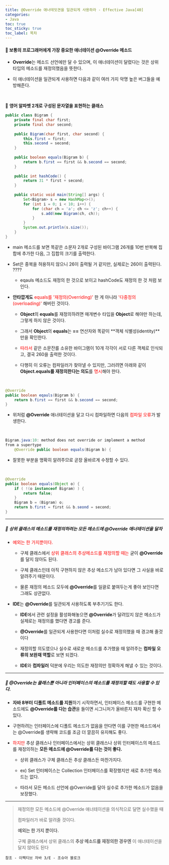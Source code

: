 ```yaml
---
title: @Override 애너테잇견을 일관되게 사용하라 - Effective Java[40]
categories:
- Java
toc: true
toc_sticky: true
toc_label: 목차
---
```




#### 🔗 보통의 프로그래머에게 가장 중요한 애너테이션 @Override 메소드 

* **Override**는 메소드 선언에만 달 수 있으며, 이 애너테이션이 달렸다는 것은 상위 타입의 메소드를 재정의했음을 뜻한다.



* 이 애너테이션을 일관되게 사용하면 다음과 같이  여러 가지 악명 높은 버그들을 예방해준다.

<br>



💎 **영어 알파벳 2개로 구성된 문자열을 표현하는 클래스**

```java
public class Bigram {
    private final char first;
    private final char second;
    
    public Bigram(char first, char second) {
        this.first = first;
        this.second = second;
    }
    
    public boolean equals(Bigram b) {
        return b.first == first && b.second == second;
    }
    
    public int hashCode() {
        return 31 * first + second;
    }
    
    public static void main(String[] args) {
        Set<Bigram> s = new HashMap<>();
        for (int i = 0; i < 10; i++) {
            for (char ch = 'a'; ch <= 'z'; ch++) {
                s.add(new Bigram(ch, ch));
            }
        }
        System.out.println(s.size());
    }
}
```

* main 메소드를 보면 똑같은 소문자 2개로 구성된 바이그램 26개를 10번 반복해 집합에 추가한 다음, 그 집합의 크기를 출력한다.



* Set은 중복을 허용하지 않으니 26이 출력될 거 같지만, 실제로는 260이 출력된다. ????
  * eqauls 메소드도 재정의 한 것으로 보이고 hashCode도 재정의 한 것 처럼 보인다.



* **안타깝게도** <span style="color:red;">equals를 '재정의(Overriding)'</span> 한 게 아니라 <span style="color:red;">'다중정의 (overloading)'</span> 해버린 것이다.

  * **Object**의 **equals**를 재정의하려면 매개변수 타입을 **Object**로 해야만 하는데, 그렇게 하지 않은 것이다.

  

  * 그래서 **Object**의 **equals**는 **==** 연산자와 똑같이 **객체 식별성(identity)**만을 확인한다.

  

  * <span style="color:red;">따라서</span> 같은 소문잔를 소유한 바이그램이 10개 각각이 서로 다른 객체로 인식되고, 결국 260을 출력한 것이다.

  * 다행히 이 오류는 컴파일러가 찾아낼 수 있지만, 그러려면 아래와 같이 **Object.equals를 재정의한다는 의도**를 <span style="color:red;">명시</span>해야 한다.


<br>

```java
@Override 
public boolean eqauls(Bigram b) {
	return b.first == first && b.second == second;    
}
```

* 위처럼 **@Override** 애너테이션을 달고 다시 컴파일하면 다음의 <span style="color:red;">컴파일 오류</span>가 발생한다.



<br>

```java
Bigram.java:10: method does not override or implement a method
from a supertype
	@Override public boolean equals(Bigram b) {
```

* 잘못한 부분을 명확히 알려주므로 곧장 올바르게 수정할 수 있다.



<br>

```java
@Override
public boolean equals(Object o) {
    if ( !(o instanceof Bigram) ) {
        return false;
    }
    Bigram b = (Bigram) o;
    return b.first = first && b.seond = second;
}
```





<hr>



##### 💎 상위 클래스의 메소드를 재정의하려는 모든 메소드에 @Override 애너테이션을 달자

* <span style="color:red;">예외는 한 가지뿐이다.</span>

  * 구체 클래스에서 <span style="color:red;">상위 클래스의 추상메소드를 재정의할 때는</span> 굳이 **@Override**를 달지 않아도 된다.

  

  * 구체 클래스인데 아직 구현하지 않은 추상 메소드가 남아 있다면 그 사실을 바로 알려주기 때문이다.

  

  * 물론 재정의 메소드 모두에 **@Override**를 일괄로 붙여두는게 좋아 보인다면 그래도 상관없다.



* **IDE**는 **@Override**를 일관되게 사용하도록 부추기기도 한다.

  * **IDE**에서 관련 설정을 활성화해놓으면 **@Override**가 달려있지 않은 메소드가 실제로는 재정의를 했다면 경고를 준다.

  

  * **@Override**를 일관되게 사용한다면 이처럼 실수로 재정의했을 때 경고해 줄것이다

  

  * 재정의할 의도였으나 실수로 새로운 메소드를 추가했을 때 알려주는 **컴파일 오류의 보완재 역할**로 보면 되겠다.

  

  * **IDE**와 **컴파일러** 덕분에 우리는 의도한 재정의만 정확하게 해낼 수 있는 것이다.





<hr>

##### 💎 @Override는 클래스뿐 아니라 인터페이스의 메소드를 재정의할 때도 사용할 수 있다.

* **자바 8부터 디폴트 메소드를 지원**하기 시작하면서, 인터페이스 메소드를 구현한 메소드에도 **@Override를 다는 습관**을 들이면 시그니처가 올바른지 재차 확신 할 수 있다.



* 구현하려는 인터페이스에 디폴트 메소드가 없음을 안다면 이를 구현한 메소드에서는 @Override를 생략해 코드를 조금 더 깔끔히 유지해도 좋다.



* <span style="color:red;">하지만</span> 추상 클래스나 인터페이스에서는 상위 클래스나 상위 인터페이스의 메소드를 재정의하는 **모든 메소드에 @Override를 다는 것이 좋다.**

  * 상위 클래스가 구체 클래스든 추상 클래스든 마찬가지다.

  

  * ex) Set 인터페이스는 Collection 인터페이스를 확장했지만 새로 추가한 메소드는 없다.

  

  * 따라서 모든 메소드 선언에 @Override를 달아 실수로 추가한 메소드가 없음을 보장했다.



<hr>



> 재정의한 모든 메소드에 @Override 애너테이션을 의식적으로 달면 실수했을 때
>
> 컴파일러가 바로 알려줄 것이다.
>
> 
>
> **예외는 한 가지 뿐이다.**
>
> 
>
> 구체 클래스에서 상위 클래스의 **추상 메소드를 재정의한 경우엔** 이 애너테이션을 달지 않아도 된다















```
참조 - 이펙티브 자바 3/E - 조슈아 블로크
```

